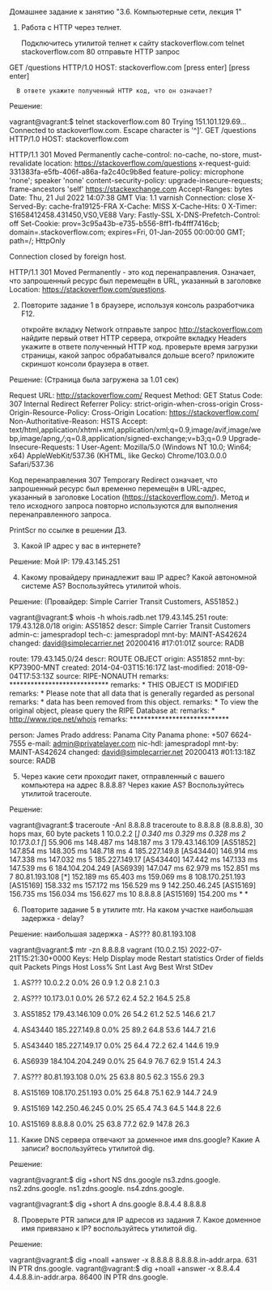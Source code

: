    Домашнее задание к занятию "3.6. Компьютерные сети, лекция 1"
   
   1. Работа c HTTP через телнет.

      Подключитесь утилитой телнет к сайту stackoverflow.com telnet stackoverflow.com 80
      отправьте HTTP запрос
      
   GET /questions HTTP/1.0
   HOST: stackoverflow.com
   [press enter]
   [press enter]
      
      В ответе укажите полученный HTTP код, что он означает?

   Решение:

   vagrant@vagrant:$ telnet stackoverflow.com 80
   Trying 151.101.129.69...
   Connected to stackoverflow.com.
   Escape character is '^]'.
   GET /questions HTTP/1.0
   HOST: stackoverflow.com
   
   HTTP/1.1 301 Moved Permanently
   cache-control: no-cache, no-store, must-revalidate
   location: https://stackoverflow.com/questions
   x-request-guid: 331383fa-e5fb-406f-a86a-fa2c40c9b8ed
   feature-policy: microphone 'none'; speaker 'none'
   content-security-policy: upgrade-insecure-requests; frame-ancestors 'self' https://stackexchange.com
   Accept-Ranges: bytes
   Date: Thu, 21 Jul 2022 14:07:38 GMT
   Via: 1.1 varnish
   Connection: close
   X-Served-By: cache-fra19125-FRA
   X-Cache: MISS
   X-Cache-Hits: 0
   X-Timer: S1658412458.431450,VS0,VE88
   Vary: Fastly-SSL
   X-DNS-Prefetch-Control: off
   Set-Cookie: prov=3c95a43b-e735-b556-8ff1-fb4fff7416cb; domain=.stackoverflow.com; expires=Fri, 01-Jan-2055 00:00:00 GMT; path=/; HttpOnly
   
   Connection closed by foreign host.
   
   HTTP/1.1 301 Moved Permanently - это код перенаправления. Означает, что запрошенный ресурс был перемещён в URL,
                                    указанный в заголовке Location: https://stackoverflow.com/questions.
   
   2. Повторите задание 1 в браузере, используя консоль разработчика F12.
       
       откройте вкладку Network
       отправьте запрос http://stackoverflow.com
       найдите первый ответ HTTP сервера, откройте вкладку Headers
       укажите в ответе полученный HTTP код.
       проверьте время загрузки страницы, какой запрос обрабатывался дольше всего?
       приложите скриншот консоли браузера в ответ.

   Решение: (Страница была загружена за 1.01 сек)
   
   Request URL: http://stackoverflow.com/
   Request Method: GET
   Status Code: 307 Internal Redirect
   Referrer Policy: strict-origin-when-cross-origin
   Cross-Origin-Resource-Policy: Cross-Origin
   Location: https://stackoverflow.com/
   Non-Authoritative-Reason: HSTS
   Accept: text/html,application/xhtml+xml,application/xml;q=0.9,image/avif,image/webp,image/apng,*/*;q=0.8,application/signed-exchange;v=b3;q=0.9
   Upgrade-Insecure-Requests: 1
   User-Agent: Mozilla/5.0 (Windows NT 10.0; Win64; x64) AppleWebKit/537.36 (KHTML, like Gecko) Chrome/103.0.0.0 Safari/537.36
   
   Код перенаправления 307 Temporary Redirect означает, что запрошенный ресурс был временно перемещён в URL-адрес,
   указанный в заголовке Location (https://stackoverflow.com/).
   Метод и тело исходного запроса повторно используются для выполнения перенаправленного запроса.
   
   PrintScr по ссылке в решении ДЗ.

   3. Какой IP адрес у вас в интернете?
 
   Решение: Мой IP: 179.43.145.251

   4. Какому провайдеру принадлежит ваш IP адрес? Какой автономной системе AS? Воспользуйтесь утилитой whois.

   Решение: (Провайдер: Simple Carrier Transit Customers, AS51852.)

   vagrant@vagrant:$ whois -h whois.radb.net 179.43.145.251
   route:      179.43.128.0/18
   origin:     AS51852
   descr:      Simple Carrier Transit Customers
   admin-c:    jamespradopl
   tech-c:     jamespradopl
   mnt-by:     MAINT-AS42624
   changed:    david@simplecarrier.net 20200416  #17:01:01Z
   source:     RADB
   
   route:          179.43.145.0/24
   descr:          ROUTE OBJECT
   origin:         AS51852
   mnt-by:         KP73900-MNT
   created:        2014-04-03T15:16:17Z
   last-modified:  2018-09-04T17:53:13Z
   source:         RIPE-NONAUTH
   remarks:        ****************************
   remarks:        * THIS OBJECT IS MODIFIED
   remarks:        * Please note that all data that is generally regarded as personal
   remarks:        * data has been removed from this object.
   remarks:        * To view the original object, please query the RIPE Database at:
   remarks:        * http://www.ripe.net/whois
   remarks:        ****************************
   
   person:     James Prado
   address:    Panama City Panama
   phone:      +507 6624-7555
   e-mail:     admin@privatelayer.com
   nic-hdl:    jamespradopl
   mnt-by:     MAINT-AS42624
   changed:    david@simplecarrier.net 20200413  #01:13:18Z
   source:     RADB

   5. Через какие сети проходит пакет, отправленный с вашего компьютера на адрес 8.8.8.8? Через какие AS?
      Воспользуйтесь утилитой traceroute.

   Решение:

   vagrant@vagrant:$ traceroute -AnI 8.8.8.8
   traceroute to 8.8.8.8 (8.8.8.8), 30 hops max, 60 byte packets
   1  10.0.2.2 [*]  0.340 ms  0.329 ms  0.328 ms
   2  10.173.0.1 [*]  55.906 ms  148.487 ms  148.187 ms
   3  179.43.146.109 [AS51852]  147.854 ms  148.305 ms  148.718 ms
   4  185.227.149.8 [AS43440]  146.914 ms  147.338 ms  147.032 ms
   5  185.227.149.17 [AS43440]  147.442 ms  147.133 ms  147.539 ms
   6  184.104.204.249 [AS6939]  147.047 ms  62.979 ms  152.851 ms
   7  80.81.193.108 [*]  152.189 ms  65.403 ms  159.069 ms
   8  108.170.251.193 [AS15169]  158.332 ms  157.172 ms  156.529 ms
   9  142.250.46.245 [AS15169]  156.735 ms  156.034 ms  156.627 ms
   10  8.8.8.8 [AS15169]  154.200 ms * *

   6. Повторите задание 5 в утилите mtr. На каком участке наибольшая задержка - delay?

   Решение: наибольшая задержка - AS???    80.81.193.108

   vagrant@vagrant:$ mtr -zn 8.8.8.8
   vagrant (10.0.2.15)                                                            2022-07-21T15:21:30+0000
   Keys:  Help   Display mode   Restart statistics   Order of fields   quit
                                                                            Packets               Pings
   Host                                                                   Loss%   Snt   Last   Avg  Best  Wrst StDev
   1. AS???    10.0.2.2                                                     0.0%    26    0.9   1.2   0.8   2.1   0.3
   2. AS???    10.173.0.1                                                   0.0%    26   57.2  62.4  52.2 164.5  25.8
   3. AS51852  179.43.146.109                                               0.0%    26   54.2  61.2  52.5 146.6  21.7
   4. AS43440  185.227.149.8                                                0.0%    25   89.2  64.8  53.6 144.7  21.6
   5. AS43440  185.227.149.17                                               0.0%    25   64.4  72.2  62.4 144.6  19.9
   6. AS6939   184.104.204.249                                              0.0%    25   64.9  76.7  62.9 151.4  24.3
   7. AS???    80.81.193.108                                                0.0%    25   63.8  80.5  62.3 155.6  29.3
   8. AS15169  108.170.251.193                                              0.0%    25   64.8  75.1  62.9 144.7  24.9
   9. AS15169  142.250.46.245                                               0.0%    25   65.4  74.3  64.5 144.8  22.6
   10. AS15169  8.8.8.8                                                      0.0%    25   63.8  77.2  62.9 147.8  26.3               


   7. Какие DNS сервера отвечают за доменное имя dns.google? Какие A записи? воспользуйтесь утилитой dig.

   Решение:

   vagrant@vagrant:$ dig +short NS dns.google
   ns3.zdns.google.
   ns2.zdns.google.
   ns1.zdns.google.
   ns4.zdns.google.

   vagrant@vagrant:$ dig +short A dns.google
   8.8.4.4
   8.8.8.8

   8. Проверьте PTR записи для IP адресов из задания 7. Какое доменное имя привязано к IP? воспользуйтесь утилитой dig.

   Решение:

   vagrant@vagrant:$ dig +noall +answer -x 8.8.8.8
   8.8.8.8.in-addr.arpa.   631     IN      PTR     dns.google.
   vagrant@vagrant:$ dig +noall +answer -x 8.8.4.4
   4.4.8.8.in-addr.arpa.   86400   IN      PTR     dns.google.
